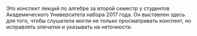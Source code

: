 Это конспект лекций по алгебре за второй семестр у студентов Академического Университета набора 2017 года.
Он выставлен здесь для того, чтобы слушатели могли не только просматривать конспект, но исправлять опечатки и указывать на неточности. 
